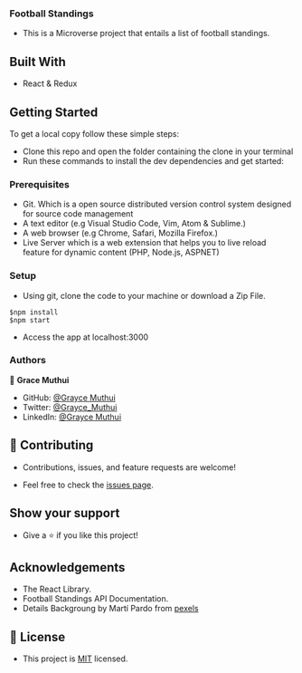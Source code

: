 ### Football Standings

- This is a Microverse project that entails a list of football standings.

## Built With

- React & Redux

## Getting Started

To get a local copy follow these simple steps:

- Clone this repo and open the folder containing the clone in your terminal
- Run these commands to install the dev dependencies and get started:

### Prerequisites

- Git. Which is a open source distributed version control system designed for source code management
- A text editor (e.g Visual Studio Code, Vim, Atom & Sublime.)
- A web browser (e.g Chrome, Safari, Mozilla Firefox.)
- Live Server which is a web extension that helps you to live reload feature for dynamic content (PHP, Node.js, ASPNET)

### Setup

- Using git, clone the code to your machine or download a Zip File.

```
$npm install
$npm start
```

- Access the app at localhost:3000

### Authors

👤 **Grace Muthui**

- GitHub: [@Grayce Muthui](https://github.com/Graycemuthui)
- Twitter: [@Grayce_Muthui](https://twitter.com/Grayce_Muthui)
- LinkedIn: [@Grayce Muthui](https://www.linkedin.com/in/grayce-muthui/)

## 🤝 Contributing

- Contributions, issues, and feature requests are welcome!

- Feel free to check the [issues page](https://github.com/Graycemuthui/Football-Standings/issues/2).

## Show your support

- Give a ⭐️ if you like this project!

## Acknowledgements

- The React Library.
- Football Standings API Documentation.
- Details Backgroung by Martí Pardo from [pexels](https://www.pexels.com/photo/group-of-men-playing-soccer-1657328/)

## 📝 License

- This project is [MIT](https://github.com/Graycemuthui/Football-Standings/blob/dev/LICENSE) licensed.
